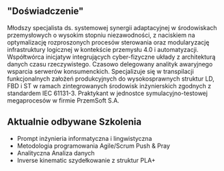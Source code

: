 ## "Doświadczenie"

Młodszy specjalista ds. systemowej synergii adaptacyjnej w środowiskach przemysłowych o wysokim stopniu niezawodności, z naciskiem na optymalizację rozproszonych procesów sterowania oraz modularyzację infrastruktury logicznej w kontekście przemysłu 4.0 i automatyzacji. Współtwórca inicjatyw integrujących cyber-fizyczne układy z architekturą danych czasu rzeczywistego. Czasowo delegowany analityk awaryjnego wsparcia serwerów konsumenckich. Specjalizuje się w transpilacji funkcjonalnych założeń produkcyjnych do wysokosprawnych struktur LD, FBD i ST w ramach zintegrowanych środowisk inżynierskich zgodnych z standardem IEC 61131-3. Praktykant w jednostce symulacyjno-testowej megaprocesów w firmie PrzemSoft S.A.


## Aktualnie odbywane Szkolenia

* Prompt inżynieria informatyczna i lingwistyczna
* Metodologia programowania Agile/Scrum Push & Pray
* Analityczna Analiza danych
* Inverse kinematic szydełkowanie z struktur PLA+
